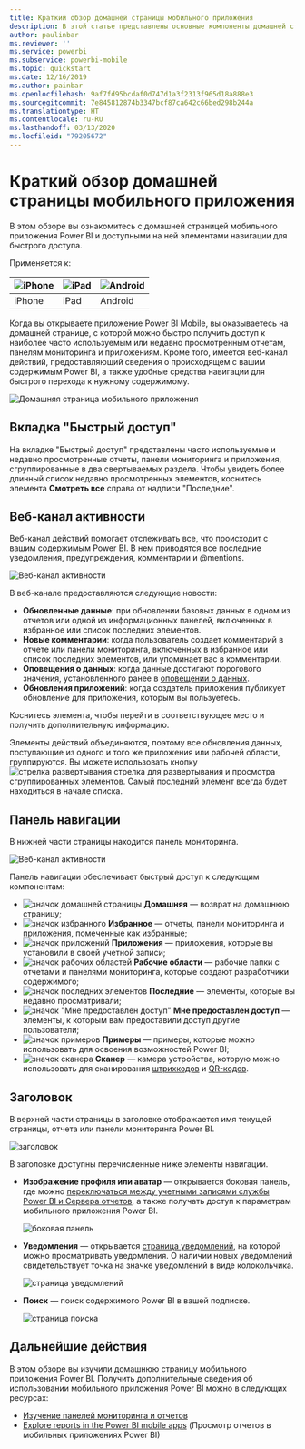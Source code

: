 ```yaml
---
title: Краткий обзор домашней страницы мобильного приложения
description: В этой статье представлены основные компоненты домашней страницы мобильного приложения.
author: paulinbar
ms.reviewer: ''
ms.service: powerbi
ms.subservice: powerbi-mobile
ms.topic: quickstart
ms.date: 12/16/2019
ms.author: painbar
ms.openlocfilehash: 9af7fd95bcdaf0d747d1a3f2313f965d18a888e3
ms.sourcegitcommit: 7e845812874b3347bcf87ca642c66bed298b244a
ms.translationtype: HT
ms.contentlocale: ru-RU
ms.lasthandoff: 03/13/2020
ms.locfileid: "79205672"
---
```

# <a name="a-quick-tour-of-the-mobile-app-home-page"></a>Краткий обзор домашней страницы мобильного приложения
В этом обзоре вы ознакомитесь с домашней страницей мобильного приложения Power BI и доступными на ней элементами навигации для быстрого доступа.

Применяется к:

| ![iPhone](./media/mobile-apps-quickstart-view-dashboard-report/iphone-logo-30-px.png) | ![iPad](./media/mobile-apps-quickstart-view-dashboard-report/ipad-logo-30-px.png) | ![Android](./media/mobile-apps-quickstart-view-dashboard-report/android-logo-30-px.png) |
|:--- |:--- |:--- |
| iPhone | iPad | Android | 

Когда вы открываете приложение Power BI Mobile, вы оказываетесь на домашней странице, с которой можно быстро получить доступ к наиболее часто используемым или недавно просмотренным отчетам, панелям мониторинга и приложениям. Кроме того, имеется веб-канал действий, предоставляющий сведения о происходящем с вашим содержимым Power BI, а также удобные средства навигации для быстрого перехода к нужному содержимому.

![Домашняя страница мобильного приложения](./media/mobile-apps-home-page/powerbi-mobile-app-home.png)
 
## <a name="quick-access-tab"></a>Вкладка "Быстрый доступ"

На вкладке "Быстрый доступ" представлены часто используемые и недавно просмотренные отчеты, панели мониторинга и приложения, сгруппированные в два свертываемых раздела. Чтобы увидеть более длинный список недавно просмотренных элементов, коснитесь элемента **Смотреть все** справа от надписи "Последние". 

## <a name="activity-feed"></a>Веб-канал активности

Веб-канал действий помогает отслеживать все, что происходит с вашим содержимым Power BI. В нем приводятся все последние уведомления, предупреждения, комментарии и @mentions.

![Веб-канал активности](./media/mobile-apps-home-page/powerbi-mobile-app-activity.png)

В веб-канале предоставляются следующие новости:
* **Обновленные данные**: при обновлении базовых данных в одном из отчетов или одной из информационных панелей, включенных в избранное или список последних элементов.
* **Новые комментарии**: когда пользователь создает комментарий в отчете или панели мониторинга, включенных в избранное или список последних элементов, или упоминает вас в комментарии.
* **Оповещения о данных**: когда данные достигают порогового значения, установленного ранее в [оповещении о данных](../../mobile-set-data-alerts-in-the-mobile-apps.md).
* **Обновления приложений**: когда создатель приложения публикует обновление для приложения, которым вы пользуетесь.

 Коснитесь элемента, чтобы перейти в соответствующее место и получить дополнительную информацию.

Элементы действий объединяются, поэтому все обновления данных, поступающие из одного и того же приложения или рабочей области, группируются. Вы можете использовать кнопку ![стрелка развертывания](./media/mobile-apps-home-page/powerbi-mobile-app-expand-arrow.png) стрелка для развертывания и просмотра сгруппированных элементов. Самый последний элемент всегда будет находиться в начале списка.

## <a name="navigation-bar"></a>Панель навигации

В нижней части страницы находится панель мониторинга.

![Веб-канал активности](./media/mobile-apps-home-page/powerbi-mobile-app-navbar.png)

Панель навигации обеспечивает быстрый доступ к следующим компонентам:

* ![значок домашней страницы](./media/mobile-apps-home-page/powerbi-mobile-app-home-icon.png) **Домашняя** — возврат на домашнюю страницу;
* ![значок избранного](./media/mobile-apps-home-page/powerbi-mobile-app-favorites-icon.png) **Избранное** — отчеты, панели мониторинга и приложения, помеченные как [избранные](../../mobile-apps-favorites.md);
* ![значок приложений](./media/mobile-apps-home-page/powerbi-mobile-app-apps-icon.png) **Приложения** — приложения, которые вы установили в своей учетной записи;
* ![значок рабочих областей](./media/mobile-apps-home-page/powerbi-mobile-app-workspaces-icon.png) **Рабочие области** — рабочие папки с отчетами и панелями мониторинга, которые создают разработчики содержимого;
* ![значок последних элементов](./media/mobile-apps-home-page/powerbi-mobile-app-recents-icon.png) **Последние** — элементы, которые вы недавно просматривали;
* ![значок "Мне предоставлен доступ"](./media/mobile-apps-home-page/powerbi-mobile-app-shared-with-me-icon.png) **Мне предоставлен доступ** — элементы, к которым вам предоставили доступ другие пользователи;
* ![значок примеров](./media/mobile-apps-home-page/powerbi-mobile-app-samples-icon.png) **Примеры** — примеры, которые можно использовать для освоения возможностей Power BI;
* ![значок сканера](./media/mobile-apps-home-page/powerbi-mobile-app-scanner-icon.png) **Сканер** — камера устройства, которую можно использовать для сканирования [штрихкодов](../../mobile-apps-scan-barcode-iphone.md) и [QR-кодов](../../mobile-apps-qr-code.md).

## <a name="header"></a>Заголовок

В верхней части страницы в заголовке отображается имя текущей страницы, отчета или панели мониторинга Power BI.

![заголовок](./media/mobile-apps-home-page/powerbi-mobile-app-header.png)

В заголовке доступны перечисленные ниже элементы навигации.
* **Изображение профиля или аватар** — открывается боковая панель, где можно [переключаться между учетными записями службы Power BI и Сервера отчетов](../../mobile-app-ssrs-kpis-mobile-on-premises-reports.md), а также получать доступ к параметрам мобильного приложения Power BI.

    ![боковая панель](./media/mobile-apps-home-page/powerbi-mobile-app-side-panel.png)

* **Уведомления** — открывается [страница уведомлений](../../mobile-apps-notification-center.md), на которой можно просматривать уведомления. О наличии новых уведомлений свидетельствует точка на значке уведомлений в виде колокольчика.

    ![страница уведомлений](./media/mobile-apps-home-page/powerbi-mobile-app-notifications-page.png)

* **Поиск** — поиск содержимого Power BI в вашей подписке.

    ![страница поиска](./media/mobile-apps-home-page/powerbi-mobile-app-search-page.png)

## <a name="next-steps"></a>Дальнейшие действия
В этом обзоре вы изучили домашнюю страницу мобильного приложения Power BI. Получить дополнительные сведения об использовании мобильного приложения Power BI можно в следующих ресурсах: 
* [Изучение панелей мониторинга и отчетов](../../mobile-apps-quickstart-view-dashboard-report.md)
* [Explore reports in the Power BI mobile apps](../../mobile-reports-in-the-mobile-apps.md) (Просмотр отчетов в мобильных приложениях Power BI)
